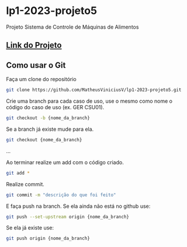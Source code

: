 # lp1-2023-projeto5
Projeto Sistema de Controle de Máquinas de Alimentos
## [Link do Projeto](https://docs.google.com/document/d/1HNgsj6d2ofMJocTMxAGiWbGbcBiL7pEV1Su-kRpeT3k/edit#heading=h.gjdgxs)

## Como usar o Git

Faça um clone do repositório
```bash
git clone https://github.com/MatheusViniciusV/lp1-2023-projeto5.git
```

Crie uma branch para cada caso de uso, use o mesmo como nome o código do caso de uso (ex. GER CSU01).

```bash
git checkout -b {nome_da_branch}
```

Se a branch já existe mude para ela.

```bash
git checkout {nome_da_branch}
```

...

Ao terminar realize um add com o código criado.

```bash
git add *
```

Realize commit.

```bash
git commit -m "descrição do que foi feito"
```

E faça push na branch. Se ela ainda não está no github use:

```bash
git push --set-upstream origin {nome_da_branch}
```

Se ela já existe use:
```bash
git push origin {nome_da_branch}
```

